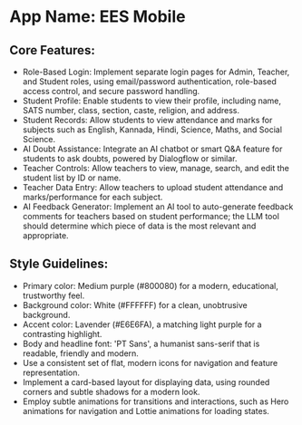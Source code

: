 # **App Name**: EES Mobile

## Core Features:

- Role-Based Login: Implement separate login pages for Admin, Teacher, and Student roles, using email/password authentication, role-based access control, and secure password handling.
- Student Profile: Enable students to view their profile, including name, SATS number, class, section, caste, religion, and address.
- Student Records: Allow students to view attendance and marks for subjects such as English, Kannada, Hindi, Science, Maths, and Social Science.
- AI Doubt Assistance: Integrate an AI chatbot or smart Q&A feature for students to ask doubts, powered by Dialogflow or similar.
- Teacher Controls: Allow teachers to view, manage, search, and edit the student list by ID or name.
- Teacher Data Entry: Allow teachers to upload student attendance and marks/performance for each subject.
- AI Feedback Generator: Implement an AI tool to auto-generate feedback comments for teachers based on student performance; the LLM tool should determine which piece of data is the most relevant and appropriate.

## Style Guidelines:

- Primary color: Medium purple (#800080) for a modern, educational, trustworthy feel.
- Background color: White (#FFFFFF) for a clean, unobtrusive background.
- Accent color: Lavender (#E6E6FA), a matching light purple for a contrasting highlight.
- Body and headline font: 'PT Sans', a humanist sans-serif that is readable, friendly and modern.
- Use a consistent set of flat, modern icons for navigation and feature representation.
- Implement a card-based layout for displaying data, using rounded corners and subtle shadows for a modern look.
- Employ subtle animations for transitions and interactions, such as Hero animations for navigation and Lottie animations for loading states.
